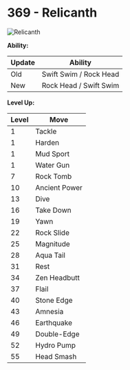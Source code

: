 # 369 - Relicanth
![][369]

**Ability:**

Update | Ability
---    | ---
Old    | Swift Swim / Rock Head
New    | Rock Head / Swift Swim

**Level Up:**

Level | Move
---   | ---
  1   | Tackle
  1   | Harden
  1   | Mud Sport
  1   | Water Gun
  7   | Rock Tomb
 10   | Ancient Power
 13   | Dive
 16   | Take Down
 19   | Yawn
 22   | Rock Slide
 25   | Magnitude
 28   | Aqua Tail
 31   | Rest
 34   | Zen Headbutt
 37   | Flail
 40   | Stone Edge
 43   | Amnesia
 46   | Earthquake
 49   | Double-Edge
 52   | Hydro Pump
 55   | Head Smash



[369]: https://raw.githubusercontent.com/PokeAPI/sprites/master/sprites/pokemon/369.png "Relicanth"
